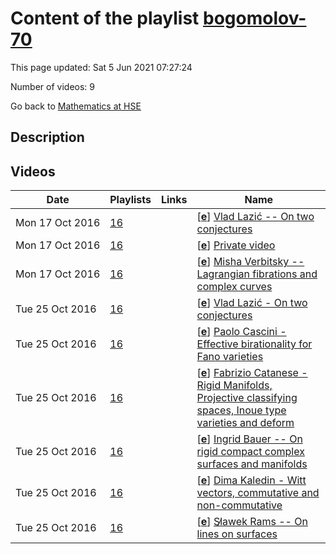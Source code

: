 # Content of the playlist [bogomolov-70](https://youtube.com/playlist?list=PLq3E5oubNNoCXu2EjL5ZLSWQr-PZemsEU)

This page updated: Sat 5 Jun 2021 07:27:24

Number of videos: 9

Go back to [Mathematics at HSE](./README.md)

## Description



## Videos

|Date|Playlists|Links|Name|
|---|---|---|---|
| Mon&nbsp;17&nbsp;Oct&nbsp;2016 | [16](./playlists/16.md "bogomolov-70") |  | [[**e**](https://studio.youtube.com/video/Xdm3RMSbzs0/edit)] [Vlad Lazić -- On two conjectures](https://youtube.com/watch?v=Xdm3RMSbzs0&list=PLq3E5oubNNoCXu2EjL5ZLSWQr-PZemsEU "Этот ролик обработан в Видеоредакторе YouTube (http://www.youtube.com/editor)") |
| Mon&nbsp;17&nbsp;Oct&nbsp;2016 | [16](./playlists/16.md "bogomolov-70") |  | [[**e**](https://studio.youtube.com/video/EY4LPv-85Ow/edit)] [Private video](https://youtube.com/watch?v=EY4LPv-85Ow&list=PLq3E5oubNNoCXu2EjL5ZLSWQr-PZemsEU "This video is private.") |
| Mon&nbsp;17&nbsp;Oct&nbsp;2016 | [16](./playlists/16.md "bogomolov-70") |  | [[**e**](https://studio.youtube.com/video/Xh_RqaQciSk/edit)] [Misha Verbitsky -- Lagrangian fibrations and complex curves](https://youtube.com/watch?v=Xh_RqaQciSk&list=PLq3E5oubNNoCXu2EjL5ZLSWQr-PZemsEU "Этот ролик обработан в Видеоредакторе YouTube (http://www.youtube.com/editor)") |
| Tue&nbsp;25&nbsp;Oct&nbsp;2016 | [16](./playlists/16.md "bogomolov-70") |  | [[**e**](https://studio.youtube.com/video/jFtcf4BDftM/edit)] [Vlad Lazić - On two conjectures](https://youtube.com/watch?v=jFtcf4BDftM&list=PLq3E5oubNNoCXu2EjL5ZLSWQr-PZemsEU "Этот ролик обработан в Видеоредакторе YouTube (http://www.youtube.com/editor)") |
| Tue&nbsp;25&nbsp;Oct&nbsp;2016 | [16](./playlists/16.md "bogomolov-70") |  | [[**e**](https://studio.youtube.com/video/4K0IJP5bWeA/edit)] [Paolo Cascini  - Effective birationality for Fano varieties](https://youtube.com/watch?v=4K0IJP5bWeA&list=PLq3E5oubNNoCXu2EjL5ZLSWQr-PZemsEU "Этот ролик обработан в Видеоредакторе YouTube (http://www.youtube.com/editor)") |
| Tue&nbsp;25&nbsp;Oct&nbsp;2016 | [16](./playlists/16.md "bogomolov-70") |  | [[**e**](https://studio.youtube.com/video/5Xzv7PCOtpQ/edit)] [Fabrizio Catanese - Rigid Manifolds, Projective classifying spaces, Inoue type varieties and deform](https://youtube.com/watch?v=5Xzv7PCOtpQ&list=PLq3E5oubNNoCXu2EjL5ZLSWQr-PZemsEU "Этот ролик обработан в Видеоредакторе YouTube (http://www.youtube.com/editor)") |
| Tue&nbsp;25&nbsp;Oct&nbsp;2016 | [16](./playlists/16.md "bogomolov-70") |  | [[**e**](https://studio.youtube.com/video/f0hfGwC3Jw0/edit)] [Ingrid Bauer  -- On rigid compact complex surfaces and manifolds](https://youtube.com/watch?v=f0hfGwC3Jw0&list=PLq3E5oubNNoCXu2EjL5ZLSWQr-PZemsEU "Этот ролик обработан в Видеоредакторе YouTube (http://www.youtube.com/editor)") |
| Tue&nbsp;25&nbsp;Oct&nbsp;2016 | [16](./playlists/16.md "bogomolov-70") |  | [[**e**](https://studio.youtube.com/video/RFXqVaaI-Ec/edit)] [Dima Kaledin -  Witt vectors, commutative and non-commutative](https://youtube.com/watch?v=RFXqVaaI-Ec&list=PLq3E5oubNNoCXu2EjL5ZLSWQr-PZemsEU "Этот ролик обработан в Видеоредакторе YouTube (http://www.youtube.com/editor)") |
| Tue&nbsp;25&nbsp;Oct&nbsp;2016 | [16](./playlists/16.md "bogomolov-70") |  | [[**e**](https://studio.youtube.com/video/Dv7_dllSmE4/edit)] [Sl̷awek Rams -- On lines on surfaces](https://youtube.com/watch?v=Dv7_dllSmE4&list=PLq3E5oubNNoCXu2EjL5ZLSWQr-PZemsEU "Этот ролик обработан в Видеоредакторе YouTube (http://www.youtube.com/editor)") |
